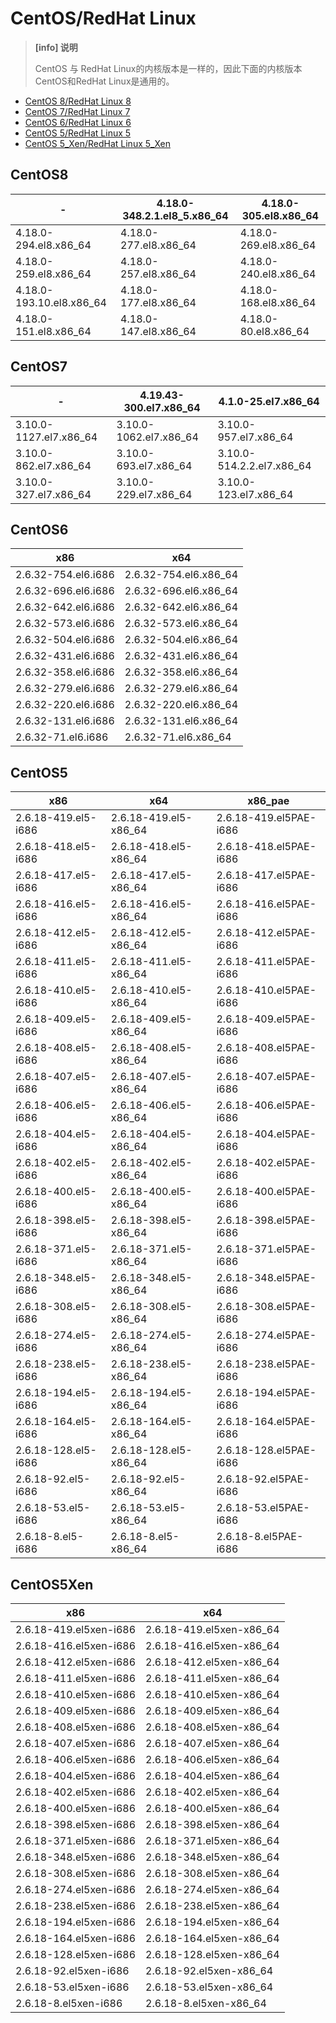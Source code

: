 # CentOS/RedHat Linux

> **\[info] 说明**
>
> CentOS 与 RedHat Linux的内核版本是一样的，因此下面的内核版本CentOS和RedHat Linux是通用的。

* [CentOS 8/RedHat Linux 8](centos.md#centos8)
* [CentOS 7/RedHat Linux 7](centos.md#centos7)
* [CentOS 6/RedHat Linux 6](centos.md#centos6)
* [CentOS 5/RedHat Linux 5](centos.md#centos5)
* [CentOS 5\_Xen/RedHat Linux 5\_Xen](centos.md#centos5xen)

## CentOS8

| -                         | 4.18.0-348.2.1.el8\_5.x86\_64 | 4.18.0-305.el8.x86\_64 |
| ------------------------- | ----------------------------- | ---------------------- |
| 4.18.0-294.el8.x86\_64    | 4.18.0-277.el8.x86\_64        | 4.18.0-269.el8.x86\_64 |
| 4.18.0-259.el8.x86\_64    | 4.18.0-257.el8.x86\_64        | 4.18.0-240.el8.x86\_64 |
| 4.18.0-193.10.el8.x86\_64 | 4.18.0-177.el8.x86\_64        | 4.18.0-168.el8.x86\_64 |
| 4.18.0-151.el8.x86\_64    | 4.18.0-147.el8.x86\_64        | 4.18.0-80.el8.x86\_64  |

## CentOS7

| -                       | 4.19.43-300.el7.x86\_64 | 4.1.0-25.el7.x86\_64       |
| ----------------------- | ----------------------- | -------------------------- |
| 3.10.0-1127.el7.x86\_64 | 3.10.0-1062.el7.x86\_64 | 3.10.0-957.el7.x86\_64     |
| 3.10.0-862.el7.x86\_64  | 3.10.0-693.el7.x86\_64  | 3.10.0-514.2.2.el7.x86\_64 |
| 3.10.0-327.el7.x86\_64  | 3.10.0-229.el7.x86\_64  | 3.10.0-123.el7.x86\_64     |

## CentOS6

| x86                 | x64                    |
| ------------------- | ---------------------- |
| 2.6.32-754.el6.i686 | 2.6.32-754.el6.x86\_64 |
| 2.6.32-696.el6.i686 | 2.6.32-696.el6.x86\_64 |
| 2.6.32-642.el6.i686 | 2.6.32-642.el6.x86\_64 |
| 2.6.32-573.el6.i686 | 2.6.32-573.el6.x86\_64 |
| 2.6.32-504.el6.i686 | 2.6.32-504.el6.x86\_64 |
| 2.6.32-431.el6.i686 | 2.6.32-431.el6.x86\_64 |
| 2.6.32-358.el6.i686 | 2.6.32-358.el6.x86\_64 |
| 2.6.32-279.el6.i686 | 2.6.32-279.el6.x86\_64 |
| 2.6.32-220.el6.i686 | 2.6.32-220.el6.x86\_64 |
| 2.6.32-131.el6.i686 | 2.6.32-131.el6.x86\_64 |
| 2.6.32-71.el6.i686  | 2.6.32-71.el6.x86\_64  |

## CentOS5

| x86                 | x64                    | x86\_pae               |
| ------------------- | ---------------------- | ---------------------- |
| 2.6.18-419.el5-i686 | 2.6.18-419.el5-x86\_64 | 2.6.18-419.el5PAE-i686 |
| 2.6.18-418.el5-i686 | 2.6.18-418.el5-x86\_64 | 2.6.18-418.el5PAE-i686 |
| 2.6.18-417.el5-i686 | 2.6.18-417.el5-x86\_64 | 2.6.18-417.el5PAE-i686 |
| 2.6.18-416.el5-i686 | 2.6.18-416.el5-x86\_64 | 2.6.18-416.el5PAE-i686 |
| 2.6.18-412.el5-i686 | 2.6.18-412.el5-x86\_64 | 2.6.18-412.el5PAE-i686 |
| 2.6.18-411.el5-i686 | 2.6.18-411.el5-x86\_64 | 2.6.18-411.el5PAE-i686 |
| 2.6.18-410.el5-i686 | 2.6.18-410.el5-x86\_64 | 2.6.18-410.el5PAE-i686 |
| 2.6.18-409.el5-i686 | 2.6.18-409.el5-x86\_64 | 2.6.18-409.el5PAE-i686 |
| 2.6.18-408.el5-i686 | 2.6.18-408.el5-x86\_64 | 2.6.18-408.el5PAE-i686 |
| 2.6.18-407.el5-i686 | 2.6.18-407.el5-x86\_64 | 2.6.18-407.el5PAE-i686 |
| 2.6.18-406.el5-i686 | 2.6.18-406.el5-x86\_64 | 2.6.18-406.el5PAE-i686 |
| 2.6.18-404.el5-i686 | 2.6.18-404.el5-x86\_64 | 2.6.18-404.el5PAE-i686 |
| 2.6.18-402.el5-i686 | 2.6.18-402.el5-x86\_64 | 2.6.18-402.el5PAE-i686 |
| 2.6.18-400.el5-i686 | 2.6.18-400.el5-x86\_64 | 2.6.18-400.el5PAE-i686 |
| 2.6.18-398.el5-i686 | 2.6.18-398.el5-x86\_64 | 2.6.18-398.el5PAE-i686 |
| 2.6.18-371.el5-i686 | 2.6.18-371.el5-x86\_64 | 2.6.18-371.el5PAE-i686 |
| 2.6.18-348.el5-i686 | 2.6.18-348.el5-x86\_64 | 2.6.18-348.el5PAE-i686 |
| 2.6.18-308.el5-i686 | 2.6.18-308.el5-x86\_64 | 2.6.18-308.el5PAE-i686 |
| 2.6.18-274.el5-i686 | 2.6.18-274.el5-x86\_64 | 2.6.18-274.el5PAE-i686 |
| 2.6.18-238.el5-i686 | 2.6.18-238.el5-x86\_64 | 2.6.18-238.el5PAE-i686 |
| 2.6.18-194.el5-i686 | 2.6.18-194.el5-x86\_64 | 2.6.18-194.el5PAE-i686 |
| 2.6.18-164.el5-i686 | 2.6.18-164.el5-x86\_64 | 2.6.18-164.el5PAE-i686 |
| 2.6.18-128.el5-i686 | 2.6.18-128.el5-x86\_64 | 2.6.18-128.el5PAE-i686 |
| 2.6.18-92.el5-i686  | 2.6.18-92.el5-x86\_64  | 2.6.18-92.el5PAE-i686  |
| 2.6.18-53.el5-i686  | 2.6.18-53.el5-x86\_64  | 2.6.18-53.el5PAE-i686  |
| 2.6.18-8.el5-i686   | 2.6.18-8.el5-x86\_64   | 2.6.18-8.el5PAE-i686   |

## CentOS5Xen

| x86                    | x64                       |
| ---------------------- | ------------------------- |
| 2.6.18-419.el5xen-i686 | 2.6.18-419.el5xen-x86\_64 |
| 2.6.18-416.el5xen-i686 | 2.6.18-416.el5xen-x86\_64 |
| 2.6.18-412.el5xen-i686 | 2.6.18-412.el5xen-x86\_64 |
| 2.6.18-411.el5xen-i686 | 2.6.18-411.el5xen-x86\_64 |
| 2.6.18-410.el5xen-i686 | 2.6.18-410.el5xen-x86\_64 |
| 2.6.18-409.el5xen-i686 | 2.6.18-409.el5xen-x86\_64 |
| 2.6.18-408.el5xen-i686 | 2.6.18-408.el5xen-x86\_64 |
| 2.6.18-407.el5xen-i686 | 2.6.18-407.el5xen-x86\_64 |
| 2.6.18-406.el5xen-i686 | 2.6.18-406.el5xen-x86\_64 |
| 2.6.18-404.el5xen-i686 | 2.6.18-404.el5xen-x86\_64 |
| 2.6.18-402.el5xen-i686 | 2.6.18-402.el5xen-x86\_64 |
| 2.6.18-400.el5xen-i686 | 2.6.18-400.el5xen-x86\_64 |
| 2.6.18-398.el5xen-i686 | 2.6.18-398.el5xen-x86\_64 |
| 2.6.18-371.el5xen-i686 | 2.6.18-371.el5xen-x86\_64 |
| 2.6.18-348.el5xen-i686 | 2.6.18-348.el5xen-x86\_64 |
| 2.6.18-308.el5xen-i686 | 2.6.18-308.el5xen-x86\_64 |
| 2.6.18-274.el5xen-i686 | 2.6.18-274.el5xen-x86\_64 |
| 2.6.18-238.el5xen-i686 | 2.6.18-238.el5xen-x86\_64 |
| 2.6.18-194.el5xen-i686 | 2.6.18-194.el5xen-x86\_64 |
| 2.6.18-164.el5xen-i686 | 2.6.18-164.el5xen-x86\_64 |
| 2.6.18-128.el5xen-i686 | 2.6.18-128.el5xen-x86\_64 |
| 2.6.18-92.el5xen-i686  | 2.6.18-92.el5xen-x86\_64  |
| 2.6.18-53.el5xen-i686  | 2.6.18-53.el5xen-x86\_64  |
| 2.6.18-8.el5xen-i686   | 2.6.18-8.el5xen-x86\_64   |
